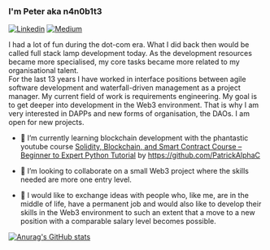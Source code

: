 <h3>I'm Peter aka n4n0b1t3</h3>

[![Linkedin](https://img.shields.io/badge/LinkedIn-0077B5?style=for-the-badge&logo=linkedin&logoColor=white)](https://www.linkedin.com/in/n4n0b1t3/)
[![Medium](https://img.shields.io/badge/Medium-000000?style=for-the-badge&logo=medium&logoColor=white)](https://n4n0b1t3.medium.com/)

I had a lot of fun during the dot-com era. What I did back then would be called full stack lamp development today. As the development resources became more specialised, my core tasks became more related to my organisational talent.  
For the last 13 years I have worked in interface positions between agile software development and waterfall-driven management as a project manager. My current field of work is requirements engineering.
My goal is to get deeper into development in the Web3 environment. That is why I am very interested in DAPPs and new forms of organisation, the DAOs. I am open for new projects. 

- 🌱 I’m currently learning blockchain development with the phantastic youtube course
[Solidity, Blockchain, and Smart Contract Course – Beginner to Expert Python Tutorial](https://youtu.be/M576WGiDBdQ)
 by https://github.com/PatrickAlphaC

- 👯 I’m looking to collaborate on a small Web3 project where the skills needed are more one entry level.
- 🤔 I would like to exchange ideas with people who, like me, are in the middle of life, have a permanent job and would also like to develop their skills in the Web3 environment to such an extent that a move to a new position with a comparable salary level becomes possible.


[![Anurag's GitHub stats](https://github-readme-stats.vercel.app/api?username=n4n0b1t3)](https://github.com/anuraghazra/github-readme-stats)
